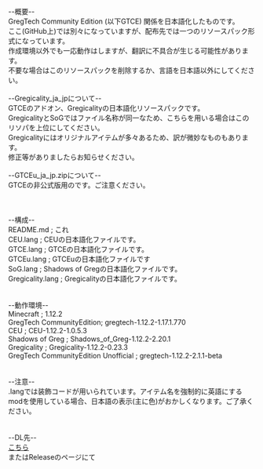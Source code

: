 --概要--</br>
GregTech Community Edition (以下GTCE) 関係を日本語化したものです。</br>
ここ(GitHub上)では別々になっていますが、配布先では一つのリソースパック形式になっています。</br>
作成環境以外でも一応動作はしますが、翻訳に不具合が生じる可能性があります。</br>
不要な場合はこのリソースパックを削除するか、言語を日本語以外にしてください。</br>
</br>
--Gregicality_ja_jpについて--</br>
GTCEのアドオン、Gregicalityの日本語化リソースパックです。</br>
GregicalityとSoGではファイル名称が同一なため、こちらを用いる場合はこのリソパを上位にしてください。</br>
Gregicalityにはオリジナルアイテムが多々あるため、訳が微妙なものもあります。</br>
修正等がありましたらお知らせください。</br>
</br>
--GTCEu_ja_jp.zipについて--</br>
GTCEの非公式版用のです。ご注意ください。</br>
</br>
</br>
</br>
--構成--</br>
README.md ; これ</br>
CEU.lang ; CEUの日本語化ファイルです。</br>
GTCE.lang ; GTCEの日本語化ファイルです。</br>
GTCEu.lang ; GTCEuの日本語化ファイルです</br>
SoG.lang ; Shadows of Gregの日本語化ファイルです。</br>
Gregicality.lang ; Gregicalityの日本語化ファイルです。</br>
</br>
</br>
--動作環境--</br>
Minecraft ; 1.12.2</br>
GregTech CommunityEdition; gregtech-1.12.2-1.17.1.770</br>
CEU ; CEU-1.12.2-1.0.5.3</br>
Shadows of Greg ; Shadows_of_Greg-1.12.2-2.20.1</br>
Gregicality ; Gregicality-1.12.2-0.23.3</br>
GregTech CommunityEdition Unofficial ; gregtech-1.12.2-2.1.1-beta</br>
</br>
</br>
--注意--</br>
.langでは装飾コードが用いられています。アイテム名を強制的に英語にするmodを使用している場合、日本語の表示(主に色)がおかしくなります。ご了承ください。</br>
</br>
</br>
--DL先--</br>
<a href = "https://www.dropbox.com/sh/vwy0xw7babmfpw7/AAC9LCFSwy5HnGRqWkCvinfca?dl=0">こちら</a></br>
またはReleaseのページにて
